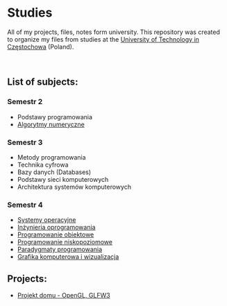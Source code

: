 # Studies
 All of my projects, files, notes form university.
 This repository was created to organize my files from studies at the [University of Technology in Częstochowa](https://pcz.pl) (Poland).

<br>

## List of subjects:

### Semestr 2
* Podstawy programowania
* [Algorytmy numeryczne](Semestr-2/Algorytmy-numeryczne)

### Semestr 3
* Metody programowania
* Technika cyfrowa
* Bazy danych (Databases)
* Podstawy sieci komputerowych
* Architektura systemów komputerowych

### Semestr 4
* [Systemy operacyjne](Semestr-4/Grafika-komputerowa-i-wizualizacja)
* [Inżynieria oprogramowania](Semestr-4/Systemy-operacyjne)
* [Programowanie obiektowe](Semestr-4/Programowanie-obiektowe)
* [Programowanie niskopoziomowe](Semestr-4/Programowanie-niskopoziomowe)
* [Paradygmaty programowania](Semestr-4/Paradygmaty-programowania)
* [Grafika komputerowa i wizualizacja](Semestr-4/Grafika-komputerowa-i-wizualizacja)

## Projects:
* [Projekt domu - OpenGL, GLFW3](Semestr-4/Grafika-komputerowa-i-wizualizacja/Project)

